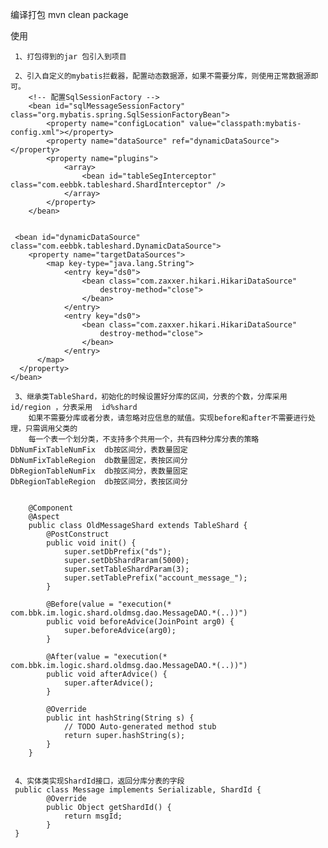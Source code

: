  编译打包
 mvn clean package

使用
    
     1、打包得到的jar 包引入到项目
     
     2、引入自定义的mybatis拦截器，配置动态数据源，如果不需要分库，则使用正常数据源即可。
        <!-- 配置SqlSessionFactory -->
		<bean id="sqlMessageSessionFactory" class="org.mybatis.spring.SqlSessionFactoryBean">
			<property name="configLocation" value="classpath:mybatis-config.xml"></property>
			<property name="dataSource" ref="dynamicDataSource"></property>
			<property name="plugins">
				<array>
					<bean id="tableSegInterceptor" class="com.eebbk.tableshard.ShardInterceptor" />
				</array>
			</property>
		</bean>


     <bean id="dynamicDataSource" class="com.eebbk.tableshard.DynamicDataSource">
		<property name="targetDataSources">
			<map key-type="java.lang.String">
				<entry key="ds0">
					<bean class="com.zaxxer.hikari.HikariDataSource"
						destroy-method="close">
					</bean>
				</entry>
                <entry key="ds0">
					<bean class="com.zaxxer.hikari.HikariDataSource"
						destroy-method="close">
					</bean>
				</entry>
          </map>
      </property>
    </bean>

     3、继承类TableShard，初始化的时候设置好分库的区间，分表的个数，分库采用id/region ，分表采用  id%shard
        如果不需要分库或者分表，请忽略对应信息的赋值。实现before和after不需要进行处理，只需调用父类的
        每一个表一个划分类，不支持多个共用一个，共有四种分库分表的策略
	DbNumFixTableNumFix  db按区间分，表数量固定
	DbNumFixTableRegion  db数量固定，表按区间分
	DbRegionTableNumFix  db按区间分，表数量固定
	DbRegionTableRegion  db按区间分，表按区间分
	

        @Component
		@Aspect
		public class OldMessageShard extends TableShard {
			@PostConstruct
			public void init() {
				super.setDbPrefix("ds");
				super.setDbShardParam(5000);
				super.setTableShardParam(3);
				super.setTablePrefix("account_message_");
			}
		
			@Before(value = "execution(* com.bbk.im.logic.shard.oldmsg.dao.MessageDAO.*(..))")
			public void beforeAdvice(JoinPoint arg0) {
				super.beforeAdvice(arg0);
			}
		
			@After(value = "execution(* com.bbk.im.logic.shard.oldmsg.dao.MessageDAO.*(..))")
			public void afterAdvice() {
				super.afterAdvice();
			}
		
			@Override
			public int hashString(String s) {
				// TODO Auto-generated method stub
				return super.hashString(s);
			}
		}
 

     4、实体类实现ShardId接口，返回分库分表的字段
     public class Message implements Serializable, ShardId {
		 	@Override
			public Object getShardId() {
				return msgId;
			}
     }
          
